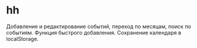 hh
==
Добавление и редактирование событий, переход по месяцам, поиск по событиям. Функция быстрого добавления. Сохранение календаря в localStorage.

